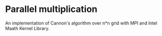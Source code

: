 Parallel multiplication
========================
An implementation of Cannon's algorithm over n*n grid with MPI and Intel Maath Kernel Library.

